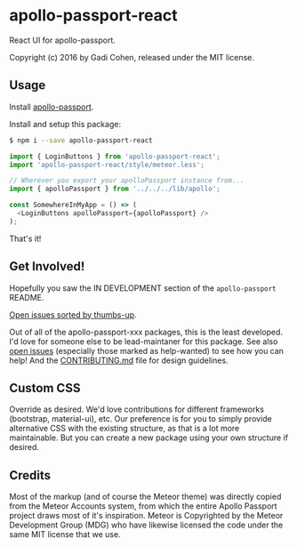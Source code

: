 # apollo-passport-react

React UI for apollo-passport.

Copyright (c) 2016 by Gadi Cohen, released under the MIT license.

## Usage

Install [apollo-passport](https://www.npmjs.com/package/apollo-passport).

Install and setup this package:

```sh
$ npm i --save apollo-passport-react
```

```js
import { LoginButtons } from 'apollo-passport-react';
import 'apollo-passport-react/style/meteor.less';

// Wherever you export your apolloPassport instance from...
import { apolloPassport } from '../../../lib/apollo';

const SomewhereInMyApp = () => (
  <LoginButtons apolloPassport={apolloPassport} />
);
```

That's it!

## Get Involved!

Hopefully you saw the IN DEVELOPMENT section of the `apollo-passport` README.

[Open issues sorted by thumbs-up](https://github.com/apollo-passport/react/issues?q=is%3Aissue+is%3Aopen+sort%3Areactions-%2B1-desc).

Out of all of the apollo-passport-xxx packages, this is the least developed.  I'd love for someone else to be lead-maintaner for this package.  See also [open issues](https://github.com/apollo-passport/react/issues) (especially those marked as help-wanted) to see how you can help!  And the [CONTRIBUTING.md](CONTRIBUTING.md) file for design guidelines.

## Custom CSS

Override as desired.  We'd love contributions for different frameworks (bootstrap, material-ui), etc.  Our preference is for you to simply provide alternative CSS with the existing structure, as that is a lot more maintainable.  But you can create a new package using your own structure if desired.

## Credits

Most of the markup (and of course the Meteor theme) was directly copied from the Meteor Accounts system, from which the entire Apollo Passport project draws most of it's inspiration.  Meteor is Copyrighted by the Meteor Development Group (MDG) who have likewise licensed the code under the same MIT license that we use.
